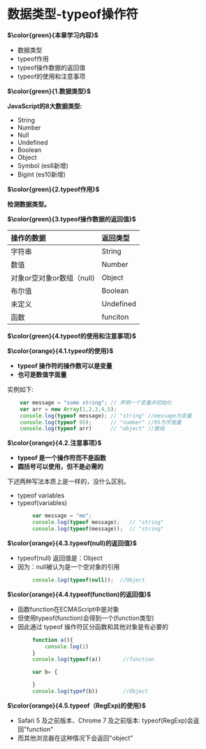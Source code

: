 # 数据类型-typeof操作符

**$\color{green}{本章学习内容}$**

- 数据类型
- typeof作用
- typeof操作数据的返回值
- typeof的使用和注意事项

**$\color{green}{1.数据类型}$**
  
**JavaScript的8大数据类型:**

- String
- Number
- Null
- Undefined
- Boolean
- Object
- Symbol     (es6新增)
- Bigint     (es10新增)

**$\color{green}{2.typeof作用}$**

**检测数据类型。**

**$\color{green}{3.typeof操作数据的返回值}$**

| 操作的数据          | 返回类型  |
| :------------------ | :-------- |
| 字符串              | String    |
| 数值                | Number    |
| 对象or空对象or数组（null) | Object    |
| 布尔值              | Boolean   |
| 未定义              | Undefined |
| 函数                | funciton  |

**$\color{green}{4.typeof的使用和注意事项}$**

**$\color{orange}{4.1.typeof的使用}$**

- **typeof 操作符的操作数可以是变量**
- **也可是数值字面量**

实例如下:

```javascript
    var message = "some string"; // 声明一个变量并初始化
    var arr = new Array(1,2,3,4,5);
    console.log(typeof message); // "string" //message为变量
    console.log(typeof 95);      // "number" //95为字面量
    console.log(typeof arr)      // "object" //数组
```

**$\color{orange}{4.2.注意事项}$**

- **typeof 是一个操作符而不是函数**
- **圆括号可以使用，但不是必需的**

下述两种写法本质上是一样的，没什么区别。

- typeof variables
- typeof(variables)

```javascript
        var message = "me";
        console.log(typeof message);   // "string"
        console.log(typeof(message));  // "string"
```

**$\color{orange}{4.3.typeof(null)的返回值}$**

- typeof(null) 返回值是：Object
- 因为：null被认为是一个空对象的引用

```javascript
        console.log(typeof(null));  //Object
```

**$\color{orange}{4.4.typeof(function)的返回值}$**

- 函数function在ECMAScript中是对象
- 但使用typeof(function)会得到一个(function类型)
- 因此通过 typeof 操作符区分函数和其他对象是有必要的

```javascript
        function a(){
            console.log(1)
        }
        console.log(typeof(a))       //function

        var b= {

        }
        console.log(typef(b))        //Object
```

**$\color{orange}{4.5.typeof（RegExp)的使用}$**

- Safari 5 及之前版本、Chrome 7 及之前版本:
  typeof(RegExp)会返回"function"
- 而其他浏览器在这种情况下会返回"object"
